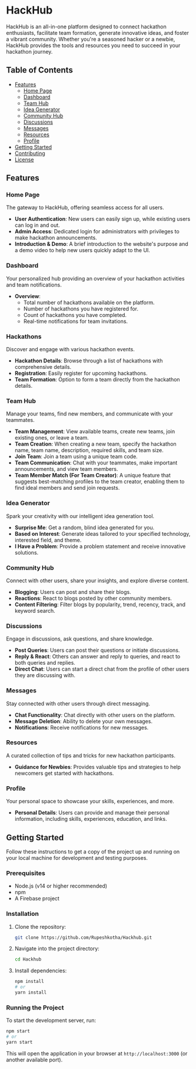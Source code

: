 # HackHub

HackHub is an all-in-one platform designed to connect hackathon enthusiasts, facilitate team formation, generate innovative ideas, and foster a vibrant community. Whether you're a seasoned hacker or a newbie, HackHub provides the tools and resources you need to succeed in your hackathon journey.

## Table of Contents

- [Features](#features)
  - [Home Page](#home-page)
  - [Dashboard](#dashboard)
  - [Team Hub](#team-hub)
  - [Idea Generator](#idea-generator)
  - [Community Hub](#community-hub)
  - [Discussions](#discussions)
  - [Messages](#messages)
  - [Resources](#resources)
  - [Profile](#profile)
- [Getting Started](#getting-started)
- [Contributing](#contributing)
- [License](#license)

## Features

### Home Page
The gateway to HackHub, offering seamless access for all users.
- **User Authentication**: New users can easily sign up, while existing users can log in and out.
- **Admin Access**: Dedicated login for administrators with privileges to make hackathon announcements.
- **Introduction & Demo**: A brief introduction to the website's purpose and a demo video to help new users quickly adapt to the UI.

### Dashboard
Your personalized hub providing an overview of your hackathon activities and team notifications.
- **Overview**:
    - Total number of hackathons available on the platform.
    - Number of hackathons you have registered for.
    - Count of hackathons you have completed.
    - Real-time notifications for team invitations.

### Hackathons
Discover and engage with various hackathon events.
- **Hackathon Details**: Browse through a list of hackathons with comprehensive details.
- **Registration**: Easily register for upcoming hackathons.
- **Team Formation**: Option to form a team directly from the hackathon details.

### Team Hub
Manage your teams, find new members, and communicate with your teammates.
- **Team Management**: View available teams, create new teams, join existing ones, or leave a team.
- **Team Creation**: When creating a new team, specify the hackathon name, team name, description, required skills, and team size.
- **Join Team**: Join a team using a unique team code.
- **Team Communication**: Chat with your teammates, make important announcements, and view team members.
- **Team Member Match (For Team Creator)**: A unique feature that suggests best-matching profiles to the team creator, enabling them to find ideal members and send join requests.

### Idea Generator
Spark your creativity with our intelligent idea generation tool.
- **Surprise Me**: Get a random, blind idea generated for you.
- **Based on Interest**: Generate ideas tailored to your specified technology, interested field, and theme.
- **I Have a Problem**: Provide a problem statement and receive innovative solutions.

### Community Hub
Connect with other users, share your insights, and explore diverse content.
- **Blogging**: Users can post and share their blogs.
- **Reactions**: React to blogs posted by other community members.
- **Content Filtering**: Filter blogs by popularity, trend, recency, track, and keyword search.

### Discussions
Engage in discussions, ask questions, and share knowledge.
- **Post Queries**: Users can post their questions or initiate discussions.
- **Reply & React**: Others can answer and reply to queries, and react to both queries and replies.
- **Direct Chat**: Users can start a direct chat from the profile of other users they are discussing with.

### Messages
Stay connected with other users through direct messaging.
- **Chat Functionality**: Chat directly with other users on the platform.
- **Message Deletion**: Ability to delete your own messages.
- **Notifications**: Receive notifications for new messages.

### Resources
A curated collection of tips and tricks for new hackathon participants.
- **Guidance for Newbies**: Provides valuable tips and strategies to help newcomers get started with hackathons.

### Profile
Your personal space to showcase your skills, experiences, and more.
- **Personal Details**: Users can provide and manage their personal information, including skills, experiences, education, and links.

## Getting Started

Follow these instructions to get a copy of the project up and running on your local machine for development and testing purposes.

### Prerequisites

*   Node.js (v14 or higher recommended)
*   npm
*   A Firebase project

### Installation

1.  Clone the repository:

    ```bash
    git clone https://github.com/Rupeshkotha/Hackhub.git
    ```

2.  Navigate into the project directory:

    ```bash
    cd Hackhub
    ```

3.  Install dependencies:

    ```bash
    npm install
    # or
    yarn install
    ```

### Running the Project

To start the development server, run:

```bash
npm start
# or
yarn start
```

This will open the application in your browser at `http://localhost:3000` (or another available port).
